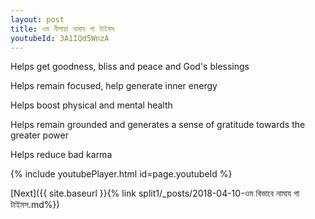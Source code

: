 ```yaml
---
layout: post
title: ওম নীলায়া নামায গা টাইমস
youtubeId: 3A1IQd5WnzA
---
```

 
 
Helps get goodness, bliss and peace and God's blessings
 
Helps remain focused, help generate inner energy 
 
Helps boost physical and mental health 
 
Helps remain grounded and generates a sense of gratitude towards the greater power 
 
Helps reduce bad karma
 
 
 
 


{% include youtubePlayer.html id=page.youtubeId %}
 
[Next]({{ site.baseurl }}{% link  split1/_posts/2018-04-10-ওম বিভাবে নামায গা টাইমস.md%})
 
